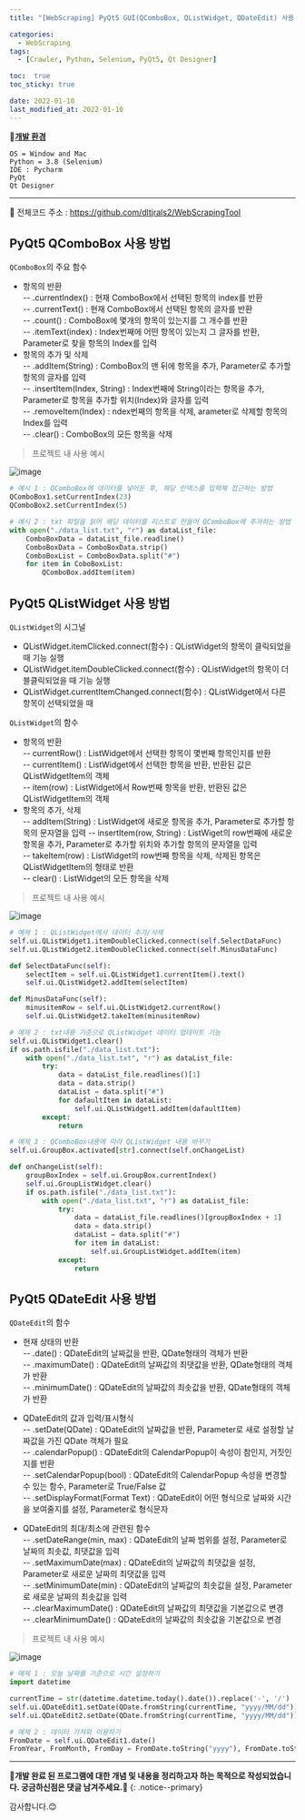 ```yaml
---
title: "[WebScraping] PyQt5 GUI(QComboBox, QListWidget, QDateEdit) 사용 방법"

categories:
  - WebScraping
tags:
  - [Crawler, Python, Selenium, PyQt5, Qt Designer]

toc:  true
toc_sticky: true

date: 2022-01-10
last_modified_at: 2022-01-10
---
```


📌**<u>개발 환경</u>**  
```
OS = Window and Mac
Python = 3.8 (Selenium)
IDE : Pycharm
PyQt
Qt Designer
```  

---
📌 전체코드 주소 : <https://github.com/dltjrals2/WebScrapingTool>  

## PyQt5 QComboBox 사용 방법  

`QComboBox`의 주요 함수  
- 항목의 반환  
-- .currentIndex() : 현재 ComboBox에서 선택된 항목의 index를 반환  
-- .currentText() : 현재 ComboBox에서 선택된 항목의 글자를 반환  
-- .count() : ComboBox에 몇개의 항목이 있는지를 그 개수를 반환  
-- .itemText(index) : Index번째에 어떤 항목이 있는지 그 글자를 반환, Parameter로 찾을 항목의 Index를 입력  
- 항목의 추가 및 삭제  
-- .addItem(String) : ComboBox의 맨 뒤에 항목을 추가, Parameter로 추가할 항목의 글자를 입력  
-- .insertItem(Index, String) : Index번째에 String이라는 항목을 추가, Parameter로 항목을 추가할 위치(Index)와 글자를 입력  
-- .removeItem(Index) : ndex번째의 항목을 삭제, arameter로 삭제할 항목의 Index를 입력  
-- .clear() : ComboBox의 모든 항목을 삭제  

> 프로젝트 내 사용 예시  

![image](https://user-images.githubusercontent.com/37467408/148718475-bc7b2d20-da43-4ac2-b510-cdd991509cd8.png)  

```python
# 예시 1 : QComboBox에 데이터를 넣어둔 후, 해당 인덱스를 입력해 접근하는 방법
QComboBox1.setCurrentIndex(23)
QComboBox2.setCurrentIndex(5)

# 예시 2 : txt 파일을 읽어 해당 데이터를 리스트로 만들어 QComboBox에 추가하는 방법
with open("./data_list.txt", "r") as dataList_file:
    ComboBoxData = dataList_file.readline()
    ComboBoxData = ComboBoxData.strip()
    ComboBoxList = ComboBoxData.split("#")
    for item in CoboBoxList:
        QComboBox.addItem(item)
```  

## PyQt5 QListWidget 사용 방법  

`QListWidget`의 시그널  
- QListWidget.itemClicked.connect(함수) : QListWidget의 항목이 클릭되었을 때 기능 실행  
- QListWidget.itemDoubleClicked.connect(함수) : QListWidget의 항목이 더블클릭되었을 때 기능 실행  
- QListWidget.currentItemChanged.connect(함수) : QListWidget에서 다른 항목이 선택되었을 때  

`QListWidget`의 함수  
- 항목의 반환  
-- currentRow() : ListWidget에서 선택한 항목이 몇번째 항목인지를 반환  
-- currentItem() : ListWidget에서 선택한 항목을 반환, 반환된 값은 QListWidgetItem의 객체  
-- item(row) : ListWidget에서 Row번째 항목을 반환, 반환된 값은 QListWidgetItem의 객체  
- 항목의 추가, 삭제  
-- addItem(String) : ListWidget에 새로운 항목을 추가, Parameter로 추가할 항목의 문자열을 입력
-- insertItem(row, String) : ListWiget의 row번째에 새로운 항목을 추가, Parameter로 추가할 위치와 추가할 항목의 문자열을 입력  
-- takeItem(row) : ListWidget의 row번째 항목을 삭제, 삭제된 항목은 QListWidgetItem의 형태로 반환  
-- clear() : ListWidget의 모든 항목을 삭제  

> 프로젝트 내 사용 예시  

![image](https://user-images.githubusercontent.com/37467408/148718980-10ad6bce-056a-4914-a6d9-da2e16c70058.png)  

```python
# 예제 1 : QListWidget에서 데이터 추가/삭제
self.ui.QListWidget1.itemDoubleClicked.connect(self.SelectDataFunc)
self.ui.QListWidget2.itemDoubleClicked.connect(self.MinusDataFunc)

def SelectDataFunc(self):
    selectItem = self.ui.QListWidget1.currentItem().text()
    self.ui.QListWidget2.addItem(selectItem)

def MinusDataFunc(self):
    minusitemRow = self.ui.QListWidget2.currentRow()
    self.ui.QListWidget2.takeItem(minusitemRow)

# 예제 2 : txt내용 기준으로 QListWidget 데이터 업데이트 기능
self.ui.QListWidget1.clear()
if os.path.isfile("./data_list.txt"):
    with open("./data_list.txt", "r") as dataList_file:
        try:
            data = dataList_file.readlines()[1]
            data = data.strip()
            dataList = data.split("#")
            for dafaultItem in dataList:
                self.ui.QListWidget1.addItem(dafaultItem)
        except:
            return

# 예제 3 : QComboBox내용에 따라 QListWidget 내용 바꾸기
self.ui.GroupBox.activated[str].connect(self.onChangeList)

def onChangeList(self):
    groupBoxIndex = self.ui.GroupBox.currentIndex()
    self.ui.GroupListWidget.clear()
    if os.path.isfile("./data_list.txt"):
        with open("./data_list.txt", "r") as dataList_file:
            try:
                data = dataList_file.readlines()[groupBoxIndex + 1]
                data = data.strip()
                dataList = data.split("#")
                for item in dataList:
                    self.ui.GroupListWidget.addItem(item)
            except:
                return
```

## PyQt5 QDateEdit 사용 방법  

`QDateEdit`의 함수  
- 현재 상태의 반환  
-- .date() : QDateEdit의 날짜값을 반환, QDate형태의 객체가 반환  
-- .maximumDate() : QDateEdit의 날짜값의 최댓값을 반환, QDate형태의 객체가 반환  
-- .minimumDate() : QDateEdit의 날짜값의 최솟값을 반환, QDate형태의 객체가 반환  

- QDateEdit의 값과 입력/표시형식  
-- .setDate(QDate) : QDateEdit의 날짜값을 반환, Parameter로 새로 설정할 날짜값을 가진 QDate 객체가 필요  
-- .calendarPopup() : QDateEdit의 CalendarPopup이 속성이 참인지, 거짓인지를 반환  
-- .setCalendarPopup(bool) : QDateEdit의 CalendarPopup 속성을 변경할 수 있는 함수, Parameter로 True/False 값  
-- .setDisplayFormat(Format Text) : QDateEdit이 어떤 형식으로 날짜와 시간을 보여줄지를 설정, Parameter로 형식문자  

- QDateEdit의 최대/최소에 관련된 함수  
-- .setDateRange(min, max) : QDateEdit의 날짜 범위를 설정, Parameter로 날짜의 최솟값, 최댓값을 입력  
-- .setMaximumDate(max) : QDateEdit의 날짜값의 최댓값을 설정, Parameter로 새로운 날짜의 최댓값을 입력  
-- .setMinimumDate(min) : QDateEdit의 날짜값의 최솟값을 설정, Parameter로 새로운 날짜의 최솟값을 입력  
-- .clearMaximumDate() : QDateEdit의 날짜값의 최댓값을 기본값으로 변경  
-- .clearMinimumDate() : QDateEdit의 날짜값의 최솟값을 기본값으로 변경  

> 프로젝트 내 사용 예시  

![image](https://user-images.githubusercontent.com/37467408/148719707-562c75b2-c823-41d8-bd86-59b095ffb501.png)  

```python
# 예제 1 : 오늘 날짜를 기준으로 시간 설정하기
import datetime

currentTime = str(datetime.datetime.today().date()).replace('-', '/')
self.ui.QDateEdit1.setDate(QDate.fromString(currentTime, "yyyy/MM/dd"))
self.ui.QDateEdit2.setDate(QDate.fromString(currentTime, "yyyy/MM/dd"))

# 예제 2 : 데이터 가져와 이용하기
FromDate = self.ui.QDateEdit1.date()
FromYear, FromMonth, FromDay = FromDate.toString("yyyy"), FromDate.toString("MM"), FromDate.toString("dd")
```

---
**🐢개발 완료 된 프로그램에 대한 개념 및 내용을 정리하고자 하는 목적으로 작성되었습니다. 궁금하신점은 댓글 남겨주세요.🐢**
{: .notice--primary}

감사합니다.😊
